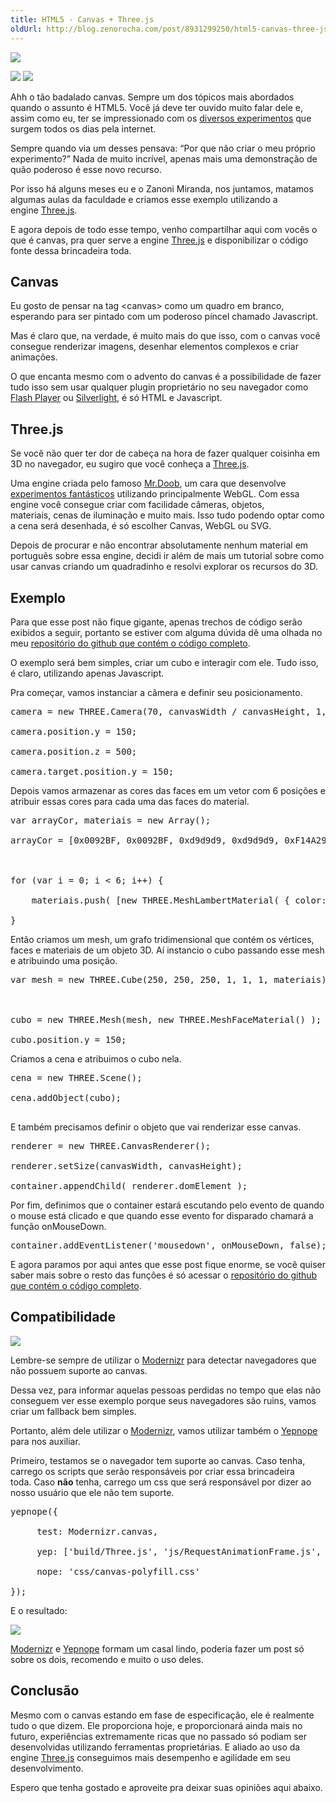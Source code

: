 ```yaml
---
title: HTML5 - Canvas + Three.js
oldUrl: http://blog.zenorocha.com/post/8931299250/html5-canvas-three-js
---
```


<p><img src="http://media.tumblr.com/tumblr_lrou6aDK1U1qe3219.jpg"/></p>

<p class="demo-download"><a href="http://labs.zenorocha.com/html5/canvas/" target="_blank"><img src="http://media.tumblr.com/tumblr_lk325lvHwF1qe3219.png" class="botao"/></a> <a href="https://github.com/zenorocha/HTML5-Canvas" target="_blank"><img src="http://media.tumblr.com/tumblr_lk325u7HMG1qe3219.png" class="botao"/></a></p>

<p><span> </span></p>

<p>Ahh o tão badalado canvas. Sempre um dos tópicos mais abordados quando o assunto é HTML5. Você já deve ter ouvido muito falar dele e, assim como eu, ter se impressionado com os <a href="http://www.canvasdemos.com/" target="_blank">diversos experimentos</a> que surgem todos os dias pela internet.</p>

<p>Sempre quando via um desses pensava: &#8220;Por que não criar o meu próprio experimento?&#8221; Nada de muito incrível, apenas mais uma demonstração de quão poderoso é esse novo recurso.</p>

<p>Por isso há alguns meses eu e o Zanoni Miranda, nos juntamos, matamos algumas aulas da faculdade e criamos esse exemplo utilizando a engine <a href="https://github.com/mrdoob/three.js/" target="_blank">Three.js</a>.</p>

<p>E agora depois de todo esse tempo, venho compartilhar aqui com vocês o que é canvas, pra quer serve a engine <a href="https://github.com/mrdoob/three.js/" target="_blank">Three.js</a> e disponibilizar o código fonte dessa brincadeira toda.</p>

<!-- more -->

<h2>Canvas</h2>

<p>Eu gosto de pensar na tag &lt;canvas&gt; como um quadro em branco, esperando para ser pintado com um poderoso píncel chamado Javascript.</p>

<p>Mas é claro que, na verdade, é muito mais do que isso, com o canvas você consegue renderizar imagens, desenhar elementos complexos e criar animações.</p>

<p>O que encanta mesmo com o advento do canvas é a possibilidade de fazer tudo isso sem usar qualquer plugin proprietário no seu navegador como <a href="http://get.adobe.com/br/flashplayer/" target="_blank">Flash Player</a> ou <a href="http://www.microsoft.com/getsilverlight/Get-Started/Install/Default.aspx" target="_blank">Silverlight</a>, é só HTML e Javascript.</p>

<h2>Three.js</h2>

<p>Se você não quer ter dor de cabeça na hora de fazer qualquer coisinha em 3D no navegador, eu sugiro que você conheça a <a href="https://github.com/mrdoob/three.js/" target="_blank">Three.js</a>.</p>

<p>Uma engine criada pelo famoso <a href="http://mrdoob.com/" target="_blank">Mr.Doob</a>, um cara que desenvolve <a href="http://mrdoob.github.com/three.js/examples/webgl_materials_normalmap2.html" target="_blank">experimentos fantásticos</a> utilizando principalmente WebGL. Com essa engine você consegue criar com facilidade câmeras, objetos, materiais, cenas de iluminação e muito mais. Isso tudo podendo optar como a cena será desenhada, é só escolher Canvas, WebGL ou SVG.</p>

<p>Depois de procurar e não encontrar absolutamente nenhum material em português sobre essa engine, decidi ir além de mais um tutorial sobre como usar canvas criando um quadradinho e resolvi explorar os recursos do 3D.</p>

<h2>Exemplo</h2>

<p>Para que esse post não fique gigante, apenas trechos de código serão exibidos a seguir, portanto se estiver com alguma dúvida dê uma olhada no meu <a href="https://github.com/zenorocha/HTML5-Canvas" target="_blank">repositório do github que contém o código completo</a>. </p>

<p>O exemplo será bem simples, criar um cubo e interagir com ele. Tudo isso, é claro, utilizando apenas Javascript.</p>

<p>Pra começar, vamos instanciar a câmera e definir seu posicionamento.</p>

<pre class="prettyprint lang-js">camera = new THREE.Camera(70, canvasWidth / canvasHeight, 1, 1000);

camera.position.y = 150;

camera.position.z = 500;

camera.target.position.y = 150;</pre>

<p>Depois vamos armazenar as cores das faces em um vetor com 6 posições e atribuir essas cores para cada uma das faces do material.</p>

<pre class="prettyprint lang-js">var arrayCor, materiais = new Array();

arrayCor = [0x0092BF, 0x0092BF, 0xd9d9d9, 0xd9d9d9, 0xF14A29, 0xF14A29];



for (var i = 0; i &lt; 6; i++) {

    materiais.push( [new THREE.MeshLambertMaterial( { color: arrayCor[i] } ) ] );

}</pre>

<p>Então criamos um mesh, um grafo tridimensional que contém os vértices, faces e materiais de um objeto 3D. Aí instancio o cubo passando esse mesh e atribuindo uma posição.</p>

<pre class="prettyprint lang-js">var mesh = new THREE.Cube(250, 250, 250, 1, 1, 1, materiais);



cubo = new THREE.Mesh(mesh, new THREE.MeshFaceMaterial() );

cubo.position.y = 150;</pre>

<p>Criamos a cena e atribuimos o cubo nela.</p>

<pre>cena = new THREE.Scene();

cena.addObject(cubo);

</pre>

<p>E também precisamos definir o objeto que vai renderizar esse canvas.</p>

<pre>renderer = new THREE.CanvasRenderer();

renderer.setSize(canvasWidth, canvasHeight);

container.appendChild( renderer.domElement );</pre>

<p>Por fim, definimos que o container estará escutando pelo evento de quando o mouse está clicado e que quando esse evento for disparado chamará a função onMouseDown.</p>

<pre class="prettyprint lang-js">container.addEventListener('mousedown', onMouseDown, false);</pre>

<p>E agora paramos por aqui antes que esse post fique enorme, se você quiser saber mais sobre o resto das funções é só acessar o <a href="https://github.com/zenorocha/HTML5-Canvas" target="_blank">repositório do github que contém o código completo</a>. </p>

<h2>Compatibilidade</h2>

<p><img src="http://media.tumblr.com/tumblr_lpx8vu0fgd1qe3219.jpg"/></p>

<p>Lembre-se sempre de utilizar o <a href="http://Modernizr" target="_blank">Modernizr</a> para detectar navegadores que não possuem suporte ao canvas.</p>

<p>Dessa vez, para informar aquelas pessoas perdidas no tempo que elas não conseguem ver esse exemplo porque seus navegadores são ruins, vamos criar um fallback bem simples.</p>

<p>Portanto, além dele utilizar o <a href="http://Modernizr" target="_blank">Modernizr</a>, vamos utilizar também o <a href="http://yepnopejs.com/" target="_blank">Yepnope</a> para nos auxiliar.</p>

<p>Primeiro, testamos se o navegador tem suporte ao canvas. Caso tenha, carrego os scripts que serão responsáveis por criar essa brincadeira toda. Caso <strong>não</strong> tenha, carrego um css que será responsável por dizer ao nosso usuário que ele não tem suporte.</p>

<pre class="prettyprint lang-js">yepnope({

     test: Modernizr.canvas,

     yep: ['build/Three.js', 'js/RequestAnimationFrame.js', 'js/canvas.js'],

     nope: 'css/canvas-polyfill.css'

});</pre>

<p>E o resultado:</p>

<p><img src="http://media.tumblr.com/tumblr_lpx89gb3aM1qe3219.png"/></p>

<p><a href="http://www.modernizr.com/" target="_blank">Modernizr</a> e <a href="http://yepnopejs.com/" target="_blank">Yepnope</a> formam um casal lindo, poderia fazer um post só sobre os dois, recomendo e muito o uso deles.</p>

<h2>Conclusão</h2>

<p><span>Mesmo com o canvas estando em fase de especificação, ele é realmente tudo o que dizem. Ele proporciona hoje, e proporcionará ainda mais no futuro, experiências extremamente ricas que no passado só podiam ser desenvolvidas utilizando ferramentas proprietárias. E aliado ao uso da engine </span><a href="https://github.com/mrdoob/three.js/" target="_blank">Three.js</a><span> conseguimos mais desempenho e agilidade em seu desenvolvimento.</span></p>

<p>Espero que tenha gostado e aproveite pra deixar suas opiniões aqui abaixo.</p>
